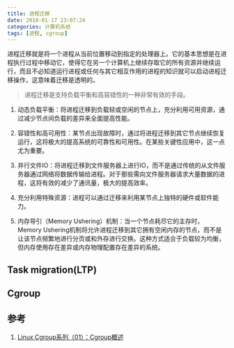 ```yaml
---
title: 进程迁移
date: 2018-01-17 23:07:24
categories: 计算机系统
tags: [进程, cgroup]
---
```


进程迁移就是将一个进程从当前位置移动到指定的处理器上。它的基本思想是在进程执行过程中移动它，使得它在另一个计算机上继续存取它的所有资源并继续运行，而且不必知道运行进程或任何与其它相互作用的进程的知识就可以启动进程迁移操作，这意味着迁移是透明的。

> 进程迁移是支持负载平衡和高容错性的一种非常有效的手段。

<!--more-->

1. 动态负载平衡：将进程迁移到负载轻或空闲的节点上，充分利用可用资源，通过减少节点间负载的差异来全面提高性能。

2. 容错性和高可用性：某节点出现故障时，通过将进程迁移到其它节点继续恢复运行，这将极大的提高系统的可靠性和可用性。在某些关键性应用中，这一点尤为重要。

3. 并行文件IO：将进程迁移到文件服务器上进行IO，而不是通过传统的从文件服务器通过网络将数据传输给进程。对于那些需向文件服务器请求大量数据的进程，这将有效的减少了通讯量，极大的提高效率。

4. 充分利用特殊资源：进程可以通过迁移来利用某节点上独特的硬件或软件能力。

5. 内存导引（Memory Ushering）机制：当一个节点耗尽它的主存时，Memory Ushering机制将允许进程迁移到其它拥有空闲内存的节点，而不是让该节点频繁地进行分页或和外存进行交换。这种方式适合于负载较为均衡，但内存使用存在差异或内存物理配置存在差异的系统。

## Task migration(LTP)



## Cgroup



## 参考

1. [Linux Cgroup系列（01）：Cgroup概述](https://segmentfault.com/a/1190000006917884)

